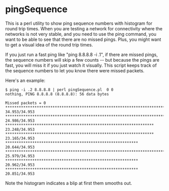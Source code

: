 # pingSequence
This is a perl utility to show ping sequence numbers with histogram for round trip times.
When you are testing a network for connectivity where the networks is not very stable, and
you need to use the ping command, you want to be able to see that there are no missed pings.
Plus, you might want to get a visual idea of the round trip times.

If you just run a fast ping like "ping 8.8.8.8 -i .1", if there are missed pings, the sequence
numbers will skip a few counts -- but because the pings are fast, you will miss it if you just
watch it visually.  This script keeps track of the sequence numbers to let you know there were
missed packets.

Here's an example:

```
$ ping -i .2 8.8.8.8 | perl pingSequence.pl  0 0
nothing, PING 8.8.8.8 (8.8.8.8): 56 data bytes

Missed packets = 0
**************************************************************************************************** 34.953/34.953
*********************************************************************** 24.986/34.953
****************************************************************** 23.248/34.953
****************************************************************** 23.165/34.953
*********************************************************** 20.644/34.953
************************************************************************** 25.979/34.953
*********************************************************** 20.962/34.953
*********************************************************** 20.851/34.953
```

Note the histogram indicates a blip at first them smooths out.

